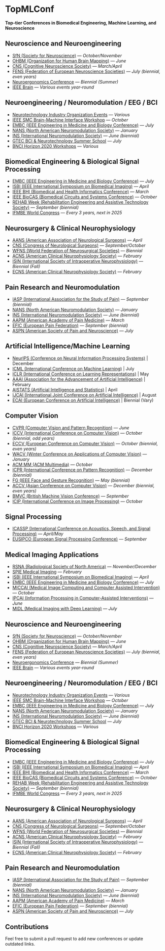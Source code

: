 # TopMLConf
**Top-tier Conferences in Biomedical Engineering, Machine Learning, and Neuroscience**

## Neuroscience and Neuroengineering

- [SfN (Society for Neuroscience)](https://www.sfn.org/) — *October/November*
- [OHBM (Organization for Human Brain Mapping)](https://www.humanbrainmapping.org/) — *June*
- [CNS (Cognitive Neuroscience Society)](https://www.cogneurosociety.org/) — *March/April*
- [FENS (Federation of European Neuroscience Societies)](https://www.fens.org/) — *July (biennial, even years)*
- [Neuroergonomics Conference](https://www.neuroergonomicsconference.org/) — *Biennial (Summer)*
- [IEEE Brain](https://brain.ieee.org/) — *Various events year-round*

## Neuroengineering / Neuromodulation / EEG / BCI

- [Neurotechnology Industry Organization Events](https://www.neurotechindustry.org/events.html) — *Various*
- [IEEE SMC Brain-Machine Interface Workshop](https://ieeesmc.org/) — *October*
- [EMBC (IEEE Engineering in Medicine and Biology Conference)](https://embc.embs.org/2024/) — *July*
- [NANS (North American Neuromodulation Society)](https://conference.neuromodulation.org/) — *January*
- [INS (International Neuromodulation Society)](https://www.neuromodulation.com/) — *June (biennial)*
- [GTEC BCI & Neurotechnology Summer School](https://www.gtec.at/) — *July*
- [BNCI Horizon 2020 Workshops](https://bnci-h2020.eu/) — *Various*

## Biomedical Engineering & Biological Signal Processing

- [EMBC (IEEE Engineering in Medicine and Biology Conference)](https://embc.embs.org/2024/) — *July*
- [ISBI (IEEE International Symposium on Biomedical Imaging)](https://www.biomedicalimaging.org/2024/) — *April*
- [IEEE BHI (Biomedical and Health Informatics Conference)](https://bhi.embs.org/) — *March*
- [IEEE BioCAS (Biomedical Circuits and Systems Conference)](https://www.biocas2024.org/) — *October*
- [REHAB Week (Rehabilitation Engineering and Assistive Technology Society)](https://www.rehabweek.org/) — *September (biennial)*
- [IFMBE World Congress](https://www.ifmbe.org/) — *Every 3 years, next in 2025*

## Neurosurgery & Clinical Neurophysiology

- [AANS (American Association of Neurological Surgeons)](https://www.aans.org/) — *April*
- [CNS (Congress of Neurological Surgeons)](https://www.cns.org/) — *September/October*
- [WFNS (World Federation of Neurosurgical Societies)](https://www.wfns.org/) — *Biennial*
- [ACNS (American Clinical Neurophysiology Society)](https://www.acns.org/) — *February*
- [ISIN (International Society of Intraoperative Neurophysiology)](https://www.isin-europe.com/) — *Biennial (Fall)*
- [ECNS (American Clinical Neurophysiology Society)](https://www.acns.org/) — *February*

## Pain Research and Neuromodulation

- [IASP (International Association for the Study of Pain)](https://www.iasp-pain.org/) — *September (biennial)*
- [NANS (North American Neuromodulation Society)](https://conference.neuromodulation.org/) — *January*
- [INS (International Neuromodulation Society)](https://www.neuromodulation.com/) — *June (biennial)*
- [AAPM (American Academy of Pain Medicine)](https://painmed.org/) — *March*
- [EFIC (European Pain Federation)](https://europeanpainfederation.eu/) — *September (biennial)*
- [ASPN (American Society of Pain and Neuroscience)](https://aspnpain.com/) — *July*

## Artificial Intelligence/Machine Learning

- [NeurIPS (Conference on Neural Information Processing Systems)](https://nips.cc/) | December
- [ICML (International Conference on Machine Learning)](https://icml.cc/) | July
- [ICLR (International Conference on Learning Representations)](https://iclr.cc/) | May
- [AAAI (Association for the Advancement of Artificial Intelligence)](https://www.aaai.org/) | February
- [AISTATS (Artificial Intelligence and Statistics)](https://www.aistats.org/) | April
- [IJCAI (International Joint Conference on Artificial Intelligence)](https://www.ijcai.org/) | August
- [ECAI (European Conference on Artificial Intelligence)](https://ecai2025.org/) | Biennial (Vary)

## Computer Vision

- [CVPR (Computer Vision and Pattern Recognition)](https://cvpr.thecvf.com/) — *June*
- [ICCV (International Conference on Computer Vision)](https://iccv2023.thecvf.com/) — *October (biennial, odd years)*
- [ECCV (European Conference on Computer Vision)](https://eccv2024.eu/) — *October (biennial, even years)*
- [WACV (Winter Conference on Applications of Computer Vision)](https://wacv2024.thecvf.com/) — *January*
- [ACM MM (ACM Multimedia)](https://www.acmmm.org/) — *October*
- [ICPR (International Conference on Pattern Recognition)](https://www.icpr2024.org/) — *December (biennial)*
- [FG (IEEE Face and Gesture Recognition)](https://fg2024.ieee-biometrics.org/) — *May (biennial)*
- [ACCV (Asian Conference on Computer Vision)](https://accv2024.org/) — *December (biennial, even years)*
- [BMVC (British Machine Vision Conference)](https://www.bmvc2024.org/) — *September*
- [ICIP (International Conference on Image Processing)](https://2024.ieeeicip.org/) — *October*

## Signal Processing

- [ICASSP (International Conference on Acoustics, Speech, and Signal Processing)](https://2024.ieeeicassp.org/) — *April/May*
- [EUSIPCO (European Signal Processing Conference)](https://eusipco2024.org/) — *September*

## Medical Imaging Applications

- [RSNA (Radiological Society of North America)](https://www.rsna.org/) — *November/December*
- [SPIE Medical Imaging](https://spie.org/conferences-and-exhibitions/medical-imaging) — *February*
- [ISBI (IEEE International Symposium on Biomedical Imaging)](https://www.biomedicalimaging.org/2024/) — *April*
- [EMBC (IEEE Engineering in Medicine and Biology Conference)](https://embc.embs.org/2024/) — *July*
- [MICCAI (Medical Image Computing and Computer Assisted Intervention)](https://conferences.miccai.org/) — *October*
- [IPCAI (Information Processing in Computer-Assisted Interventions)](https://www.ipcai.org/) — *June*
- [MIDL (Medical Imaging with Deep Learning)](https://2024.midl.io/) — *July*

## Neuroscience and Neuroengineering

- [SfN (Society for Neuroscience)](https://www.sfn.org/) — *October/November*
- [OHBM (Organization for Human Brain Mapping)](https://www.humanbrainmapping.org/) — *June*
- [CNS (Cognitive Neuroscience Society)](https://www.cogneurosociety.org/) — *March/April*
- [FENS (Federation of European Neuroscience Societies)](https://www.fens.org/) — *July (biennial, even years)*
- [Neuroergonomics Conference](https://www.neuroergonomicsconference.org/) — *Biennial (Summer)*
- [IEEE Brain](https://brain.ieee.org/) — *Various events year-round*

## Neuroengineering / Neuromodulation / EEG / BCI

- [Neurotechnology Industry Organization Events](https://www.neurotechindustry.org/events.html) — *Various*
- [IEEE SMC Brain-Machine Interface Workshop](https://ieeesmc.org/) — *October*
- [EMBC (IEEE Engineering in Medicine and Biology Conference)](https://embc.embs.org/2024/) — *July*
- [NANS (North American Neuromodulation Society)](https://conference.neuromodulation.org/) — *January*
- [INS (International Neuromodulation Society)](https://www.neuromodulation.com/) — *June (biennial)*
- [GTEC BCI & Neurotechnology Summer School](https://www.gtec.at/) — *July*
- [BNCI Horizon 2020 Workshops](https://bnci-h2020.eu/) — *Various*

## Biomedical Engineering & Biological Signal Processing

- [EMBC (IEEE Engineering in Medicine and Biology Conference)](https://embc.embs.org/2024/) — *July*
- [ISBI (IEEE International Symposium on Biomedical Imaging)](https://www.biomedicalimaging.org/2024/) — *April*
- [IEEE BHI (Biomedical and Health Informatics Conference)](https://bhi.embs.org/) — *March*
- [IEEE BioCAS (Biomedical Circuits and Systems Conference)](https://www.biocas2024.org/) — *October*
- [REHAB Week (Rehabilitation Engineering and Assistive Technology Society)](https://www.rehabweek.org/) — *September (biennial)*
- [IFMBE World Congress](https://www.ifmbe.org/) — *Every 3 years, next in 2025*

## Neurosurgery & Clinical Neurophysiology

- [AANS (American Association of Neurological Surgeons)](https://www.aans.org/) — *April*
- [CNS (Congress of Neurological Surgeons)](https://www.cns.org/) — *September/October*
- [WFNS (World Federation of Neurosurgical Societies)](https://www.wfns.org/) — *Biennial*
- [ACNS (American Clinical Neurophysiology Society)](https://www.acns.org/) — *February*
- [ISIN (International Society of Intraoperative Neurophysiology)](https://www.isin-europe.com/) — *Biennial (Fall)*
- [ECNS (American Clinical Neurophysiology Society)](https://www.acns.org/) — *February*

## Pain Research and Neuromodulation

- [IASP (International Association for the Study of Pain)](https://www.iasp-pain.org/) — *September (biennial)*
- [NANS (North American Neuromodulation Society)](https://conference.neuromodulation.org/) — *January*
- [INS (International Neuromodulation Society)](https://www.neuromodulation.com/) — *June (biennial)*
- [AAPM (American Academy of Pain Medicine)](https://painmed.org/) — *March*
- [EFIC (European Pain Federation)](https://europeanpainfederation.eu/) — *September (biennial)*
- [ASPN (American Society of Pain and Neuroscience)](https://aspnpain.com/) — *July*

## Contributions
Feel free to submit a pull request to add new conferences or update outdated links.

